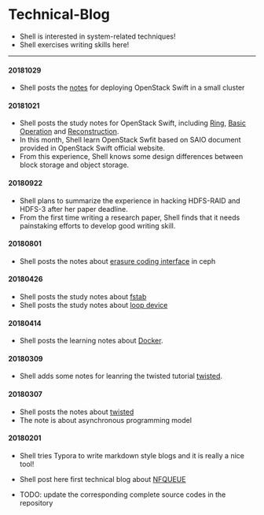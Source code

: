 # Technical-Blog

* Shell is interested in system-related techniques!
* Shell exercises writing skills here!

----

#### 20181029

* Shell posts the [notes](swift/distributed.md) for deploying OpenStack Swift in a small cluster

#### 20181021

* Shell posts the study notes for OpenStack Swift, including [Ring](swift/ring.md), [Basic Operation](swift/opration.md) and [Reconstruction](swift/reconstruct.md).
* In this month, Shell learn OpenStack Swfit based on SAIO document provided in OpenStack Swift official website.
* From this experience, Shell knows some design differences between block storage and object storage.

#### 20180922

* Shell plans to summarize the experience in hacking HDFS-RAID and HDFS-3 after her paper deadline.
* From the first time writing a research paper, Shell finds that it needs painstaking efforts to develop good writing skill.

#### 20180801

* Shell posts the notes about [erasure coding interface](Ceph/cephecinterface.md) in ceph

#### 20180426

* Shell posts the study notes about [fstab](LoopDevice/fstab.md)
* Shell posts the study notes about [loop device](LoopDevice/loopdevice.md)

#### 20180414

* Shell posts the learning notes about [Docker](Docker/rundocker.md).

#### 20180309

* Shell adds some notes for leanring the twisted tutorial [twisted](twisted/Twisted.md).

#### 20180307

* Shell posts the notes about [twisted](twisted/Twisted.md)
* The note is about asynchronous programming model

#### 20180201

* Shell tries Typora to write markdown style blogs and it is really a nice tool! 


* Shell post here first technical blog about [NFQUEUE](NFQUEUE/NFQUEUE.md) 
* TODO: update the corresponding complete source codes in the repository


​
